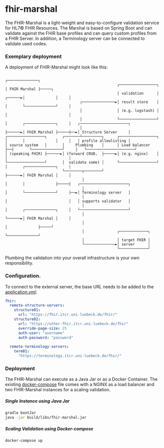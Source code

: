 # fhir-marshal

The FHIR-Marshal is a light-weight and easy-to-configure validation service for HL7© FHIR Resources.
The Marshal is based on Spring Boot and can validate against the FHIR base profiles and can query custom profiles from a FHIR Server. In addition, a Terminology server can be connected to validate used codes.

### Exemplary deployment

A deployment of FHIR-Marshal might look like this:

```
                                                                                ┌──────────────┐
                                                   ┌─────────────────┐          │ FHIR Marshal ├─────┐
                                                   │ validation      │  ┌──────►│              │     │
                                  ┌───────────────►│ result store    │  │       └──────────────┘     │
                                  │                │ (e.g. logstash) │  │                            │
                                  │                └─────────────────┘  │       ┌──────────────┐     │   ┌──────────────────────┐
                                  │                                     ├──────►│ FHIR Marshal ├─────┼──►│ Structure Server     │
┌─────────────────┐       ┌───────┴─────────┐      ┌─────────────────┐  │       │              │     │   │ profile allowlisting │
│ source system   │       │     Plumbing    │      │ Load balancer   ├──┤       └──────────────┘     │   └──────────────────────┘
│ (speaking FHIR) ├──────►│ (forward CRUD,  ├─────►│ (e.g. nginx)    │  │                            │
└─────────────────┘       │  validate some) │      └─────────────────┘  │       ┌──────────────┐     │
                          └────────┬────────┘                           ├──────►│ FHIR Marshal │     │
                                   │                                    │       │              ├─────┤   ┌──────────────────────┐
                                   │                                    │       └──────────────┘     ├──►│ Terminology server   │
                                   │                                    │                            │   │ supports validator   │
                                   │                                    │       ┌──────────────┐     │   └──────────────────────┘
                                   │                                    └──────►│ FHIR Marshal │     │
                                   │                                            │              ├─────┘
                                   │               ┌─────────────┐              └──────────────┘
                                   │               │ target FHIR │
                                   └──────────────►│ server      │
                                                   └─────────────┘
```                                                   

Plumbing the validation into your overall infrastructure is your own responsibility.

### Configuration.
To connect to the external server, the base URL needs to be added to the [application.yml](https://github.com/itcr-uni-luebeck/fhir-marshal/blob/main/src/main/resources/application.yml):

```yaml
fhir:
  remote-structure-servers: 
    structure01:
      url: "https://fhir.itcr.uni-luebeck.de/fhir/"
    structure02:
      url: "https://other-fhir.itcr.uni-luebeck.de/fhir"
      override-page-size: 25
      auth-user: "username"
      auth-password: "password"
      
  remote-terminology-servers: 
    term01:
      "https://terminology.itcr.uni-luebeck.de/fhir/"
```

### Deployment

The FHIR-Marshal can execute as a Java Jar or as a Docker Container. The existing [docker-compose](https://github.com/itcr-uni-luebeck/fhir-marshal/blob/main/docker-compose.yaml) file comes with a NGINX as a load balancer and two FHIR-Marshal instances for a scaling validation.

##### Single Instance using Java Jar

```bash
gradle bootJar
java -jar build/libs/fhir-marshal.jar
```

##### Scaling Validation using Docker-compose

```bash
docker-compose up
```
